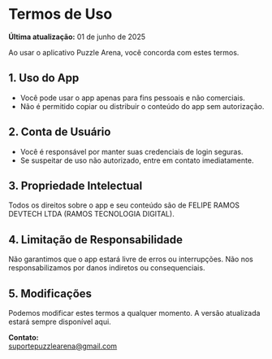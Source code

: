 # Termos de Uso

**Última atualização:** 01 de junho de 2025

Ao usar o aplicativo Puzzle Arena, você concorda com estes termos.

## 1. Uso do App
- Você pode usar o app apenas para fins pessoais e não comerciais.
- Não é permitido copiar ou distribuir o conteúdo do app sem autorização.

## 2. Conta de Usuário
- Você é responsável por manter suas credenciais de login seguras.
- Se suspeitar de uso não autorizado, entre em contato imediatamente.

## 3. Propriedade Intelectual
Todos os direitos sobre o app e seu conteúdo são de FELIPE RAMOS DEVTECH LTDA (RAMOS TECNOLOGIA DIGITAL).

## 4. Limitação de Responsabilidade
Não garantimos que o app estará livre de erros ou interrupções. Não nos responsabilizamos por danos indiretos ou consequenciais.

## 5. Modificações
Podemos modificar estes termos a qualquer momento. A versão atualizada estará sempre disponível aqui.

**Contato:**  
suportepuzzlearena@gmail.com  
